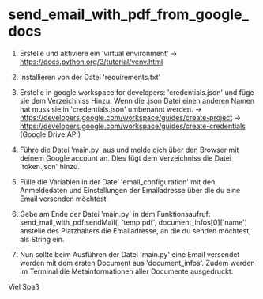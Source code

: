 # send_email_with_pdf_from_google_docs

1. Erstelle und aktiviere ein 'virtual environment'
    -> https://docs.python.org/3/tutorial/venv.html

2. Installieren von der Datei 'requirements.txt'

3. Erstelle in google workspace for developers: 'credentials.json' und füge sie dem Verzeichniss Hinzu.
   Wenn die .json Datei einen anderen Namen hat muss sie in 'credentials.json' umbenannt werden.
    -> https://developers.google.com/workspace/guides/create-project
    -> https://developers.google.com/workspace/guides/create-credentials   (Google Drive API)

4. Führe die Datei 'main.py' aus und melde dich über den Browser mit deinem Google account an.
   Dies fügt dem Verzeichniss die Datei 'token.json' hinzu.

5. Fülle die Variablen in der Datei 'email_configuration' mit den Anmeldedaten und Einstellungen der Emailadresse über die du eine Email 
   versenden möchtest.
    
6. Gebe am Ende der Datei 'main.py' in dem Funktionsaufruf: send_mail_with_pdf.sendMail(<recipient-email-adress>, 'temp.pdf', document_infos[0]['name')
   anstelle des Platzhalters die Emailadresse, an die du senden möchtest, als String ein.

7. Nun sollte beim Ausführen der Datei 'main.py' eine Email versendet werden mit dem ersten Document aus 'document_infos'.
   Zudem werden im Terminal die Metainformationen aller Documente ausgedruckt.

Viel Spaß
